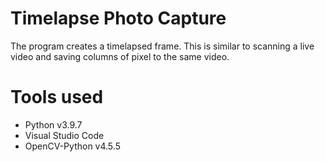 # Timelapse Photo Capture

The program creates a timelapsed frame. This is similar to scanning a live video and saving columns of pixel to the same video.

# Tools used

- Python v3.9.7
- Visual Studio Code
- OpenCV-Python v4.5.5
